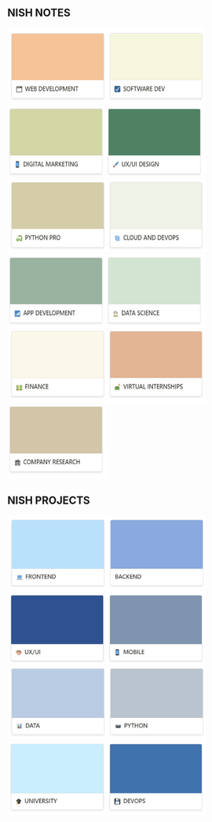 


## NISH NOTES 

[<img src="https://github.com/NishitaErvantikar9/NishitaErvantikar9/blob/main/Images-Readme/NOTES/image_part_001.jpg" height="150px" width="202px">](https://github.com/NishitaErvantikar9/Web-Development-Bootcamp)[<img src="https://github.com/NishitaErvantikar9/NishitaErvantikar9/blob/main/Images-Readme/NOTES/image_part_002.jpg" height="150px" width="202px">](https://github.com/NishitaErvantikar9/Software-Development-Bootcamp)[<img src="https://github.com/NishitaErvantikar9/NishitaErvantikar9/blob/main/Images-Readme/NOTES/image_part_003.jpg" height="150px" width="202px">](https://github.com/NishitaErvantikar9/Digital-Marketing-Bootcamp)[<img src="https://github.com/NishitaErvantikar9/NishitaErvantikar9/blob/main/Images-Readme/NOTES/image_part_004.jpg" height="150px" width="202px">](https://github.com/NishitaErvantikar9/UX-UI-Bootcamp)[<img src="https://github.com/NishitaErvantikar9/NishitaErvantikar9/blob/main/Images-Readme/NOTES/image_part_005.jpg" height="150px" width="202px">](https://github.com/NishitaErvantikar9/Python-Pro-Bootcamp)[<img src="https://github.com/NishitaErvantikar9/NishitaErvantikar9/blob/main/Images-Readme/NOTES/image_part_006.jpg" height="150px" width="202px">](https://github.com/NishitaErvantikar9/Cloud-and-Devops)[<img src="https://github.com/NishitaErvantikar9/NishitaErvantikar9/blob/main/Images-Readme/NOTES/image_part_007.jpg" height="150px" width="202px">](https://github.com/NishitaErvantikar9/App-development)[<img src="https://github.com/NishitaErvantikar9/NishitaErvantikar9/blob/main/Images-Readme/NOTES/image_part_008.jpg" height="150px" width="202px">](https://github.com/NishitaErvantikar9/Data-Science-Bootcamp)[<img src="https://github.com/NishitaErvantikar9/NishitaErvantikar9/blob/main/Images-Readme/NOTES/image_part_009.jpg" height="150px" width="202px">](https://github.com/NishitaErvantikar9/Web-Development-Bootcamp/tree/main/HTML)[<img src="https://github.com/NishitaErvantikar9/NishitaErvantikar9/blob/main/Images-Readme/NOTES/image_part_010.jpg" height="150px" width="202px">](https://github.com/NishitaErvantikar9/Web-Development-Bootcamp/tree/main/HTML)[<img src="https://github.com/NishitaErvantikar9/NishitaErvantikar9/blob/main/Images-Readme/NOTES/image_part_011.jpg" height="150px" width="202px">](https://github.com/NishitaErvantikar9/Web-Development-Bootcamp/tree/main/HTML)


## NISH PROJECTS

[<img src="https://github.com/NishitaErvantikar9/NishitaErvantikar9/blob/main/Images-Readme/PROJECTS/image_part_001.jpg" height="150px" width="202px">](https://github.com/NishitaErvantikar9/Frontend-Projects)[<img src="https://github.com/NishitaErvantikar9/NishitaErvantikar9/blob/main/Images-Readme/PROJECTS/image_part_002.jpg" height="150px" width="202px">](https://github.com/NishitaErvantikar9/Backend-Projects)[<img src="https://github.com/NishitaErvantikar9/NishitaErvantikar9/blob/main/Images-Readme/PROJECTS/image_part_003.jpg" height="150px" width="202px">](https://github.com/NishitaErvantikar9/UX-UI-Bootcamp)[<img src="https://github.com/NishitaErvantikar9/NishitaErvantikar9/blob/main/Images-Readme/PROJECTS/image_part_004.jpg" height="150px" width="202px">](https://github.com/NishitaErvantikar9/App-development)[<img src="https://github.com/NishitaErvantikar9/NishitaErvantikar9/blob/main/Images-Readme/PROJECTS/image_part_005.jpg" height="150px" width="202px">](https://github.com/NishitaErvantikar9/DS-and-ML-projects)[<img src="https://github.com/NishitaErvantikar9/NishitaErvantikar9/blob/main/Images-Readme/PROJECTS/image_part_006.jpg" height="150px" width="202px">](https://github.com/NishitaErvantikar9/Python-Projects)[<img src="https://github.com/NishitaErvantikar9/NishitaErvantikar9/blob/main/Images-Readme/PROJECTS/image_part_007.jpg" height="150px" width="202px">](https://github.com/NishitaErvantikar9/Web-Development-Bootcamp)[<img src="https://github.com/NishitaErvantikar9/NishitaErvantikar9/blob/main/Images-Readme/PROJECTS/image_part_008.jpg" height="150px" width="202px">](https://github.com/NishitaErvantikar9/Web-Development-Bootcamp)
